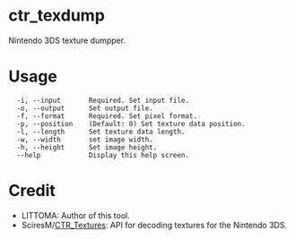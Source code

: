 # ctr_texdump
Nintendo 3DS texture dumpper.

# Usage
```
  -i, --input       Required. Set input file.
  -o, --output      Set output file.
  -f, --format      Required. Set pixel format.
  -p, --position    (Default: 0) Set texture data position.
  -l, --length      Set texture data length.
  -w, --width       set image width.
  -h, --height      Set image height.
  --help            Display this help screen.
```

# Credit
* LITTOMA: Author of this tool.
* SciresM/[CTR_Textures](https://github.com/SciresM/CTR_Textures): API for decoding textures for the Nintendo 3DS.
